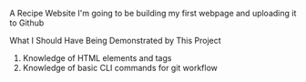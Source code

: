 A Recipe Website
I'm going to be building my first webpage and uploading it to Github

What I Should Have Being Demonstrated by This Project
1. Knowledge of HTML elements and tags
2. Knowledge of basic CLI commands for git workflow 
